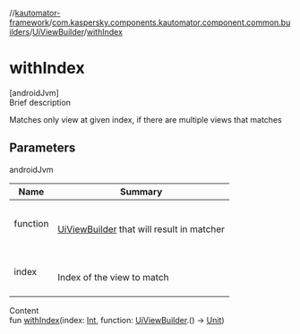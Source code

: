 //[kautomator-framework](../../index.md)/[com.kaspersky.components.kautomator.component.common.builders](../index.md)/[UiViewBuilder](index.md)/[withIndex](with-index.md)



# withIndex  
[androidJvm]  
Brief description  


Matches only view at given index, if there are multiple views that matches



## Parameters  
  
androidJvm  
  
|  Name|  Summary| 
|---|---|
| function| <br><br>[UiViewBuilder](index.md) that will result in matcher<br><br>
| index| <br><br>Index of the view to match<br><br>
  
  
Content  
fun [withIndex](with-index.md)(index: [Int](https://kotlinlang.org/api/latest/jvm/stdlib/kotlin/-int/index.html), function: [UiViewBuilder](index.md).() -> [Unit](https://kotlinlang.org/api/latest/jvm/stdlib/kotlin/-unit/index.html))  



